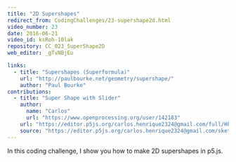 ```yaml
---
title: "2D Supershapes"
redirect_from: CodingChallenges/23-supershape2d.html
video_number: 23
date: 2016-06-21
video_id: ksRoh-10lak
repository: CC_023_SuperShape2D
web_editor: _gTvNBjEu

links:
  - title: "Supershapes (Superformula)"
    url: "http://paulbourke.net/geometry/supershape/"
    author: "Paul Bourke"
contributions:
  - title: "Super Shape with Slider"
    author:
      name: "Carlos"
      url: "https://www.openprocessing.org/user/142183"
    url: "https://editor.p5js.org/carlos.henrique2324@gmail.com/full/HkhLUiU_7"
    source: "https://editor.p5js.org/carlos.henrique2324@gmail.com/sketches/HkhLUiU_7"
---
```


In this coding challenge, I show you how to make 2D supershapes in p5.js.
